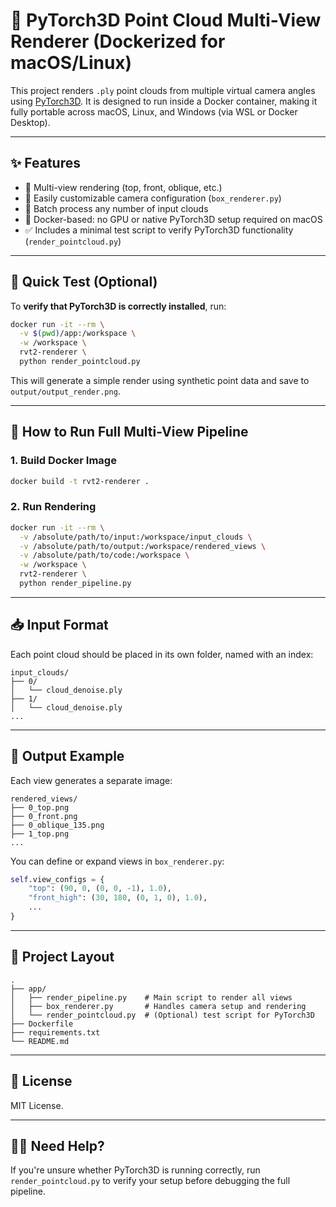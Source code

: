 
# 🧱 PyTorch3D Point Cloud Multi-View Renderer (Dockerized for macOS/Linux)

This project renders `.ply` point clouds from multiple virtual camera angles using [PyTorch3D](https://pytorch3d.org/). It is designed to run inside a Docker container, making it fully portable across macOS, Linux, and Windows (via WSL or Docker Desktop).

---

## ✨ Features

- 🔭 Multi-view rendering (top, front, oblique, etc.)
- 📸 Easily customizable camera configuration (`box_renderer.py`)
- 📁 Batch process any number of input clouds
- 🐳 Docker-based: no GPU or native PyTorch3D setup required on macOS
- ✅ Includes a minimal test script to verify PyTorch3D functionality (`render_pointcloud.py`)

---

## 🧪 Quick Test (Optional)

To **verify that PyTorch3D is correctly installed**, run:

```bash
docker run -it --rm \
  -v $(pwd)/app:/workspace \
  -w /workspace \
  rvt2-renderer \
  python render_pointcloud.py
```

This will generate a simple render using synthetic point data and save to `output/output_render.png`.

---

## 🚀 How to Run Full Multi-View Pipeline

### 1. Build Docker Image

```bash
docker build -t rvt2-renderer .
```

### 2. Run Rendering

```bash
docker run -it --rm \
  -v /absolute/path/to/input:/workspace/input_clouds \
  -v /absolute/path/to/output:/workspace/rendered_views \
  -v /absolute/path/to/code:/workspace \
  -w /workspace \
  rvt2-renderer \
  python render_pipeline.py
```

---

## 📥 Input Format

Each point cloud should be placed in its own folder, named with an index:

```
input_clouds/
├── 0/
│   └── cloud_denoise.ply
├── 1/
│   └── cloud_denoise.ply
...
```

---

## 📸 Output Example

Each view generates a separate image:

```
rendered_views/
├── 0_top.png
├── 0_front.png
├── 0_oblique_135.png
├── 1_top.png
...
```

You can define or expand views in `box_renderer.py`:

```python
self.view_configs = {
    "top": (90, 0, (0, 0, -1), 1.0),
    "front_high": (30, 180, (0, 1, 0), 1.0),
    ...
}
```

---

## 🧱 Project Layout

```
.
├── app/
│   ├── render_pipeline.py    # Main script to render all views
│   ├── box_renderer.py       # Handles camera setup and rendering
│   └── render_pointcloud.py  # (Optional) test script for PyTorch3D
├── Dockerfile
├── requirements.txt
└── README.md
```

---

## 📄 License

MIT License.

---

## 🙋‍♂️ Need Help?

If you're unsure whether PyTorch3D is running correctly, run `render_pointcloud.py` to verify your setup before debugging the full pipeline.
